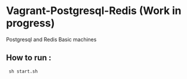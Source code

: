 # Vagrant-Postgresql-Redis (Work in progress)

Postgresql and Redis Basic machines

## How to run :
     sh start.sh
